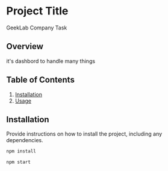 # Project Title

GeekLab Company Task

## Overview

it's dashbord to handle many things

## Table of Contents

1. [Installation](#installation)
2. [Usage](#usage)


## Installation

Provide instructions on how to install the project, including any dependencies.

```bash
npm install
```

```bash
npm start
```
